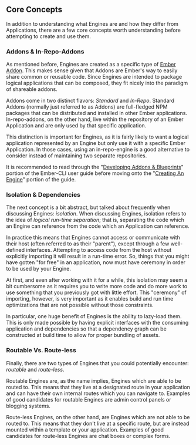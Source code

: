 ## Core Concepts

In addition to understanding what Engines are and how they differ from Applications, there are a few core concepts worth understanding before attempting to create and use them.

### Addons & In-Repo-Addons

As mentioned before, Engines are created as a specific type of [Ember Addon](https://ember-cli.com/extending/#developing-addons-and-blueprints). This makes sense given that Addons are Ember's way to easily share common or reusable code. Since Engines are intended to package logical applications that can be composed, they fit nicely into the paradigm of shareable addons.

Addons come in two distinct flavors: _Standard_ and _In-Repo_. Standard Addons (normally just referred to as Addons) are full-fledged NPM packages that can be distributed and installed in other Ember applications. In-repo-addons, on the other hand, live within the repository of an Ember Application and are only used by that specific application.

This distinction is important for Engines, as it is fairly likely to want a logical application represented by an Engine but only use it with a specific Ember Application. In those cases, using an in-repo-engine is a good alternative to consider instead of maintaining two separate repositories.

It is recommended to read through the "[Developing Addons & Blueprints](http://ember-cli.com/extending/#developing-addons-and-blueprints)" portion of the Ember-CLI user guide before moving onto the "[Creating An Engine](./creating-an-engine.md)" portion of the guide.

### Isolation & Dependencies

The next concept is a bit abstract, but talked about frequently when discussing Engines: _isolation_. When discussing Engines, isolation refers to the idea of _logical run-time separation_; that is, separating the code which an Engine can reference from the code which an Application can reference.

In practice this means that Engines cannot access or communicate with their host (often referred to as their "parent"), except through a few well-defined interfaces. Attempting to access code from the host without explicitly importing it will result in a run-time error. So, things that you might have gotten "for free" in an application, now must have ceremony in order to be used by your Engine.

At first, and even after working with it for a while, this isolation may seem a bit cumbersome as it requires you to write more code and do more work to use something that you previously got with little effort. This "ceremony" of importing, however, is very important as it enables build and run time optimizations that are not possible without those constraints.

In particular, one huge benefit of Engines is the ability to lazy-load them. This is only made possible by having explicit interfaces with the consuming application and dependencies so that a dependency graph can be constructed at build time to allow for proper bundling of assets.

### Routable Vs. Route-less

Finally, there are two types of Engines that you could potentially encounter: _routable_ and _route-less_.

Routable Engines are, as the name implies, Engines which are able to be routed to. This means that they live at a designated route in your application and can have their own internal routes which you can navigate to. Examples of good candidates for routable Engines are admin control panels or blogging systems.

Route-less Engines, on the other hand, are Engines which are not able to be routed to. This means that they don't live at a specific route, but are instead mounted within a template or your application. Examples of good candidates for route-less Engines are chat boxes or complex forms.

